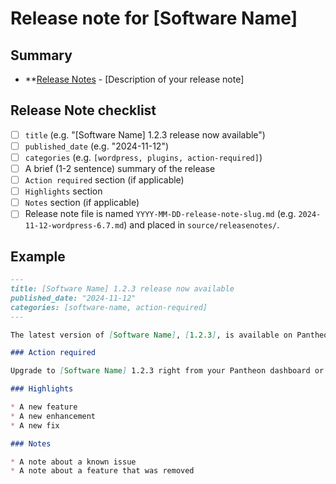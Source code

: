 # Release note for [Software Name]

## Summary
* **[Release Notes](https://docs.pantheon.io/releasenotes) - [Description of your release note]

## Release Note checklist
- [ ] `title` (e.g. "[Software Name] 1.2.3 release now available")
- [ ] `published_date` (e.g. "2024-11-12")
- [ ] `categories` (e.g. `[wordpress, plugins, action-required]`)
- [ ] A brief (1-2 sentence) summary of the release
- [ ] `Action required` section (if applicable)
- [ ] `Highlights` section
- [ ] `Notes` section (if applicable)
- [ ] Release note file is named `YYYY-MM-DD-release-note-slug.md` (e.g. `2024-11-12-wordpress-6.7.md`) and placed in `source/releasenotes/`.

## Example
```markdown
---
title: [Software Name] 1.2.3 release now available
published_date: "2024-11-12"
categories: [software-name, action-required]
---

The latest version of [Software Name], [1.2.3], is available on Pantheon as of November 12, 2024.

### Action required

Upgrade to [Software Name] 1.2.3 right from your Pantheon dashboard or Terminus to access the latest features, fixes, and security enhancements. See [related documentation for how to apply core updates](/core-updates#apply-upstream-updates-via-the-site-dashboard).

### Highlights

* A new feature
* A new enhancement
* A new fix

### Notes

* A note about a known issue
* A note about a feature that was removed
```

